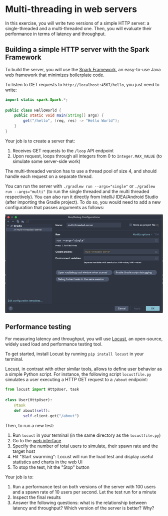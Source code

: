 # Multi-threading in web servers

In this exercise, you will write two versions of a simple HTTP server: a single-threaded and a multi-threaded one. Then, you will evaluate their performance in terms of latency and throughput.

## Building a simple HTTP server with the Spark Framework

To build the server, you will use the [Spark Framework](https://sparkjava.com), an easy-to-use Java web framework that minimizes boilerplate code.

To listen to GET requests to `http://localhost:4567/hello`, you just need to write:

```java
import static spark.Spark.*;

public class HelloWorld {
    public static void main(String[] args) {
        get("/hello", (req, res) -> "Hello World");
    }
}
```

Your job is to create a server that:

1. Receives GET requests to the `/loop` API endpoint
2. Upon request, loops through all integers from 0 to `Integer.MAX_VALUE` (to simulate some server-side work)

The multi-threaded version has to use a thread pool of size 4, and should handle each request on a separate thread.

You can run the server with `./gradlew run --args="single"` or `./gradlew run --args="multi"` (to run the single threaded and the multi threaded respectively). You can also run it directly from IntelliJ IDEA/Android Studio (after importing the Gradle project). To do so, you would need to add a new configuration that passes arguments as follows:

![config](configs_intellij.png)

## Performance testing

For measuring latency and throughput, you will use [Locust](https://locust.io), an open-source, widely used load and performance testing tool.

To get started, install Locust by running `pip install locust` in your terminal.

Locust, in contrast with other similar tools, allows to define user behavior as a simple Python script. For instance, the following script `locustfile.py` simulates a user executing a HTTP GET request to a `/about` endpoint:

```python
from locust import HttpUser, task

class User(HttpUser):
    @task
    def about(self):
        self.client.get("/about")
```

Then, to run a new test:

1. Run `locust` in your terminal (in the same directory as the `locustfile.py`)
2. Go to the [web interface](http://0.0.0.0:8089)
3. Specify the number of total users to simulate, their spawn rate and the target host
4. Hit "Start swarming": Locust will run the load test and display useful statistics and charts in the web UI
5. To stop the test, hit the "Stop" button

Your job is to:

1. Run a performance test on both versions of the server with 100 users and a spawn rate of 10 users per second. Let the test run for a minute
2. Inspect the final results
3. Answer the following questions: what is the relationship between latency and throughput? Which version of the server is better? Why?
